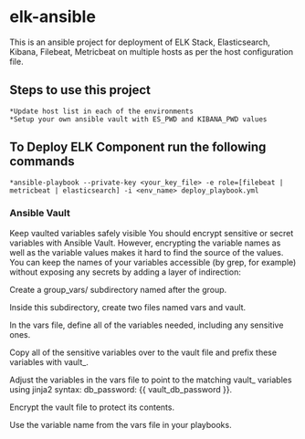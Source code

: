 # elk-ansible

This is an ansible project for deployment of ELK Stack, Elasticsearch, Kibana, Filebeat, Metricbeat on multiple hosts as per the host configuration file.



## Steps to use this project

    *Update host list in each of the environments
    *Setup your own ansible vault with ES_PWD and KIBANA_PWD values

## To Deploy ELK Component run the following commands

    *ansible-playbook --private-key <your_key_file> -e role=[filebeat | metricbeat | elasticsearch] -i <env_name> deploy_playbook.yml

### Ansible Vault
Keep vaulted variables safely visible
You should encrypt sensitive or secret variables with Ansible Vault. However, encrypting the variable names as well as the variable values makes it hard to find the source of the values. You can keep the names of your variables accessible (by grep, for example) without exposing any secrets by adding a layer of indirection:

Create a group_vars/ subdirectory named after the group.

Inside this subdirectory, create two files named vars and vault.

In the vars file, define all of the variables needed, including any sensitive ones.

Copy all of the sensitive variables over to the vault file and prefix these variables with vault_.

Adjust the variables in the vars file to point to the matching vault_ variables using jinja2 syntax: db_password: {{ vault_db_password }}.

Encrypt the vault file to protect its contents.

Use the variable name from the vars file in your playbooks.